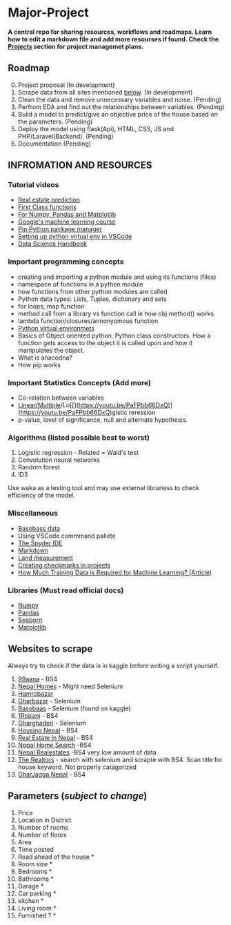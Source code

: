 # Major-Project
**A central repo for sharing resources, workflows and roadmaps. Learn how to edit a markdown file and add more resourses if found.  Check the [Projects](https://github.com/Sanoj32/Major-Project/projects) section for project managemet plans.**

## Roadmap
0) Project proposal (In development)
1) Scrape data from all sites mentioned [below](#websites-to-scrape). (In development)
2) Clean the data and remove unnecessary variables and noise. (Pending)
3) Perfrom EDA and find out the relationships between variables. (Pending)
4) Build a model to predict/give an objective price of the house based on the parameters. (Pending)
5) Deploy the model using flask(Api), HTML, CSS, JS and PHP/Laravel(Backend). (Pending)
6) Documentation (Pending)

## INFROMATION AND RESOURCES

### Tutorial videos
* [Real estate prediction](https://www.youtube.com/watch?v=rdfbcdP75KI&list=PLeo1K3hjS3uu7clOTtwsp94PcHbzqpAdg)
* [First Class functions](https://www.youtube.com/watch?v=kr0mpwqttM0&t=334s)
* [For Numpy, Pandas and Matplotlib](https://www.codingninjas.com/courses/online-data-science-course)
* [Google's machine learning course](https://developers.google.com/machine-learning/crash-course/ml-intro)
* [Pip Python package manager](https://youtu.be/U2ZN104hIcc)
* [Setting up python virtual env in VSCode](https://youtu.be/Wuuiga0wKdQ)
* [Data Science Handbook](https://tanthiamhuat.files.wordpress.com/2018/04/pythondatasciencehandbook.pdf)



### Important programming concepts
* creating and importing a python module and using its functions (files)
* namespace of functions in a python module
* how functions from other python modules are called
* Python data types: Lists, Tuples, dictionary and sets
* for loops, map function
* method call from a library vs function call ie how obj.method() works
* lambda function/closures/annonyomous function
* [Python virtual environmets](https://docs.python.org/3/library/venv.html)
* Basics of Object oriented python. Python class constructors. How a function gets access to the object it is called upon and how it manipulates the object.
* What is anacodna?
* How pip works

### Important Statistics Concepts (Add more)
* Co-relation between variables
* [Linear/Multiple](https://youtu.be/yIYKR4sgzI8)/Lo[[[](https://youtu.be/PaFPbb66DxQ)](https://youtu.be/PaFPbb66DxQ)](https://youtu.be/PaFPbb66DxQ)gistic reression
* p-value, level of significance, null and alternate hypothesis.

### Algorithms (listed possible best to worst)
1. Logistic regression - Related = Wald's test
2. Convolution neural networks
3. Random forest
4. ID3

Use waka as a testing tool and may use external librariess to check efficiency of the model.

### Miscellaneous
* [Basobass data](https://www.kaggle.com/sagyamthapa/nepali-housing-price-dataset?select=2020-4-27.csv)
* Using VSCode commmand pallete
* [The Spyder IDE](https://www.spyder-ide.org/)
* [Markdown](https://guides.github.com/features/mastering-markdown/)
* [Land measurement](https://en.wikipedia.org/wiki/Nepalese_customary_units_of_measurement)
* [Creating checkmarks in projects](https://docs.github.com/en/issues/king-your-work-with-issues/creating-issues/about-task-lists)
* [How Much Training Data is Required for Machine Learning? (Article)](https://machinelearningmastery.com/much-training-data-required-machine-learning/)

### Libraries (Must read official docs)
* [Numpy](https://numpy.org/doc/stable/)
* [Pandas](https://pandas.pydata.org/docs/)
* [Seaborn](https://seaborn.pydata.org/introduction.htmlZ)
* [Matplotlib](https://matplotlib.org/stable/contents.html)

## Websites to scrape
Always try to check if the data is in kaggle before writing a script yourself.

1.  [99aana](https://99aana.com/properties/?_offer_type=sale&keyword_search=&_listing=&realteo_order=date-desc&_property_type=houses&_price_min=&_price_max=) - BS4
2.  [Nepal Homes](https://www.nepalhomes.com/) - Might need Selenium
3.  [Hamrobazar](https://hamrobazar.com)
4.  [Gharbazar](https://www.gharbazar.com/) - Selenium
5.  [Basobaas](https://basobaas.com/) - Selenium (found on kaggle)
6.  [1Ropani](http://www.1ropani.com/) - BS4
7.  [Gharghaderi](https://www.gharghaderi.com/) - Selenium
8.  [Housing Nepal](https://housingnepal.com) - BS4
9.  [Real Estate In Nepal](https://www.realestateinnepal.com/) - BS4
10. [Nepal Home Search](https://nepalhomesearch.com/) -BS4
11. [Nepal Realestates](https://nepalrealestates.com/) -BS4 very low amount of data
12. [The Realtors](https://therealtors.com.np/property/view-all-buy) - search with selenium and scrapte with BS4. Scan title for house keyword. Not properly catagorized
13. [GharJagga Nepal](https://www.gharjagganepal.com/) - BS4

## Parameters (*subject to change*)
1. Price
2. Location in District
3. Number of rooms
4. Number of floors
5. Area
6. Time posted
7. Road ahead of the house *
8. Room size *
9. Bedrooms *
10. Bathrooms *
11. Garage *
12. Car parking *
13. kitchen *
14. Living room *
15. Furnished ? *


